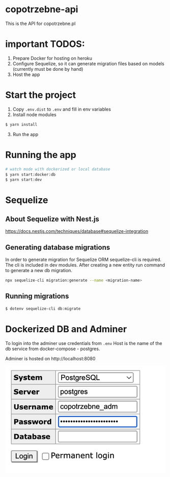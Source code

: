 # copotrzebne-api

This is the API for copotrzebne.pl

# important TODOS:

1. Prepare Docker for hosting on heroku
2. Configure Sequelize, so it can generate migration files based on models (currently must be done by hand)
3. Host the app

# Start the project

1. Copy `.env.dist` to `.env` and fill in env variables
2. Install node modules
```bash
$ yarn install
```
3. Run the app

# Running the app

```bash
# watch mode with dockerized or local database
$ yarn start:docker:db
$ yarn start:dev
```

# Sequelize

## About Sequelize with Nest.js

https://docs.nestjs.com/techniques/database#sequelize-integration

## Generating database migrations

In order to generate migration for Sequelize ORM sequelize-cli is required.
The cli is included in dev modules.
After creating a new entity run command to generate a new db migration.

```bash
npx sequelize-cli migration:generate --name <migration-name>
```

## Running migrations

```bash
$ dotenv sequelize-cli db:migrate
```


# Dockerized DB and Adminer

To login into the adminer use credentials from `.env`
Host is the name of the db service from docker-compose - postgres.

Adminer is hosted on http://localhost:8080

![Adminer login](readme/adminer-login.png)
